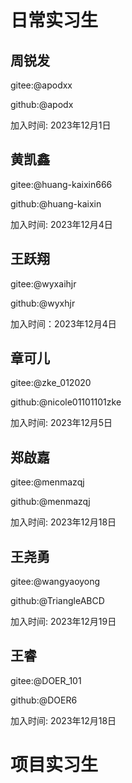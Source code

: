 # 日常实习生

<!-- 日常实习生添加格式:

## 真实姓名1
gitee:@giteeid

github:@githubid

加入时间: xxxx年xx月xx日

-->
## 周锐发
gitee:@apodxx

github:@apodx

加入时间: 2023年12月1日

## 黄凯鑫
gitee:@huang-kaixin666

github:@huang-kaixin

加入时间: 2023年12月4日


## 王跃翔
gitee:@wyxaihjr

github:@wyxhjr

加入时间：2023年12月4日

## 章可儿
gitee:@zke_012020

github:@nicole01101101zke

加入时间: 2023年12月5日

## 郑啟嘉
gitee:@menmazqj

github:@menmazqj

加入时间: 2023年12月18日

## 王尧勇
gitee:@wangyaoyong

github:@TriangleABCD

加入时间: 2023年12月19日

## 王睿
gitee:@DOER_101

github:@DOER6

加入时间: 2023年12月18日


# 项目实习生

<!-- 项目实习生添加格式:

## 真实姓名2
gitee:@giteeid

github:@githubid

加入时间: xxxx年xx月xx日

项目 issue:

-->
